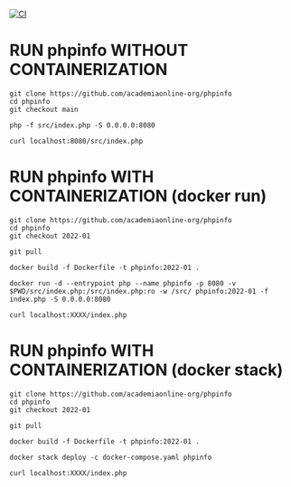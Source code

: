 [![CI](https://github.com/academiaonline-org/phpinfo/actions/workflows/ci.yaml/badge.svg?branch=2022-01)](https://github.com/academiaonline-org/phpinfo/actions/workflows/ci.yaml)

# RUN phpinfo WITHOUT CONTAINERIZATION

```
git clone https://github.com/academiaonline-org/phpinfo
cd phpinfo
git checkout main
```
```
php -f src/index.php -S 0.0.0.0:8080
```
```
curl localhost:8080/src/index.php
```

# RUN phpinfo WITH CONTAINERIZATION (docker run)

```
git clone https://github.com/academiaonline-org/phpinfo
cd phpinfo
git checkout 2022-01
```
```
git pull
```
```
docker build -f Dockerfile -t phpinfo:2022-01 .
```
```
docker run -d --entrypoint php --name phpinfo -p 8080 -v $PWD/src/index.php:/src/index.php:ro -w /src/ phpinfo:2022-01 -f index.php -S 0.0.0.0:8080
```
```
curl localhost:XXXX/index.php
```

# RUN phpinfo WITH CONTAINERIZATION (docker stack)

```
git clone https://github.com/academiaonline-org/phpinfo
cd phpinfo
git checkout 2022-01
```
```
git pull
```
```
docker build -f Dockerfile -t phpinfo:2022-01 .
```
```
docker stack deploy -c docker-compose.yaml phpinfo
```
```
curl localhost:XXXX/index.php
```

